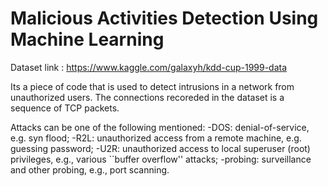 # Malicious Activities Detection Using Machine Learning

Dataset link : https://www.kaggle.com/galaxyh/kdd-cup-1999-data

Its a piece of code that is used to detect intrusions in a network from unauthorized users.
The connections recoreded in the dataset is a sequence of TCP packets.

Attacks can be one of the following mentioned:
    -DOS: denial-of-service, e.g. syn flood;
    -R2L: unauthorized access from a remote machine, e.g. guessing password;
    -U2R:  unauthorized access to local superuser (root) privileges, e.g., various ``buffer overflow'' attacks;
    -probing: surveillance and other probing, e.g., port scanning.


